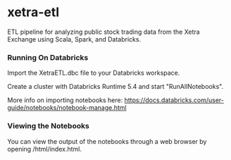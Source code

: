 # xetra-etl
ETL pipeline for analyzing public stock trading data from the Xetra Exchange using Scala, Spark, and Databricks.

### Running On Databricks
Import the XetraETL.dbc file to your Databricks workspace.

Create a cluster with Databricks Runtime 5.4 and start "RunAllNotebooks".

More info on importing notebooks here:
https://docs.databricks.com/user-guide/notebooks/notebook-manage.html


### Viewing the Notebooks
You can view the output of the notebooks through a web browser by opening /html/index.html.
